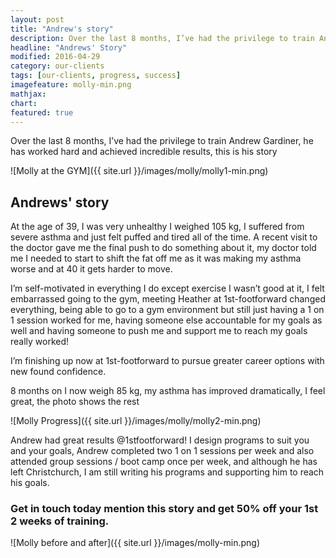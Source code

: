 ```yaml
---
layout: post
title: "Andrew's story"
description: Over the last 8 months, I’ve had the privilege to train Andrew Gardiner, he has worked hard and achieved incredible results, this is his story
headline: "Andrews' Story"
modified: 2016-04-29
category: our-clients
tags: [our-clients, progress, success]
imagefeature: molly-min.png
mathjax: 
chart:
featured: true
---
```


Over the last 8 months, I’ve had the privilege to train Andrew Gardiner, he has worked hard and achieved incredible results, this is his story

![Molly at the GYM]({{ site.url }}/images/molly/molly1-min.png)

## Andrews' story

At the age of 39, I was very unhealthy I weighed 105 kg, I suffered from severe asthma and just felt puffed and tired all of the time. A recent visit to the doctor gave me the final push to do something about it, my doctor told me I needed to start to shift the fat off me as it was making my asthma worse and at 40 it gets harder to move.

I’m self-motivated in everything I do except exercise I wasn’t good at it, I felt embarrassed going to the gym, meeting Heather at 1st-footforward changed everything, being able to go to a gym environment but still just having a 1 on 1 session worked for me, having someone else accountable for my goals as well and having someone to push me and support me to reach my goals really worked!

I’m finishing up now at 1st-footforward to pursue greater career options with new found confidence.

8 months on I now weigh 85 kg, my asthma has improved dramatically, I feel great, the photo shows the rest

![Molly Progress]({{ site.url }}/images/molly/molly2-min.png)

Andrew had great results @1stfootforward! I design programs to suit you and your goals, Andrew completed two 1 on 1 sessions per week and also attended group sessions / boot camp once per week, and although he has left Christchurch, I am still writing his programs and supporting him to reach his goals.

### Get in touch today mention this story and get 50% off your 1st 2 weeks of training.

![Molly before and after]({{ site.url }}/images/molly-min.png)










